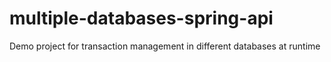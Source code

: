 # multiple-databases-spring-api

Demo project for transaction management in different databases at runtime
